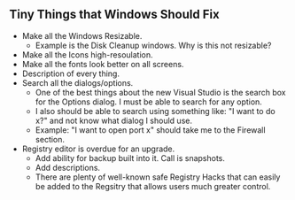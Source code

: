 ## Tiny Things that Windows Should Fix

- Make all the Windows Resizable.
	- Example is the Disk Cleanup windows. Why is this not resizable?
- Make all the Icons high-resoulation.
- Make all the fonts look better on all screens.
- Description of every thing.
- Search all the dialogs/options.
	- One of the best things about the new Visual Studio is the search box for the Options dialog. I must be able to search for any option.
	- I also should be able to search using something like: "I want to do x?" and not know what dialog I should use.
	- Example: "I want to open port x" should take me to the Firewall section.
- Registry editor is overdue for an upgrade.
	- Add ability for backup built into it. Call is snapshots.
	- Add descriptions.
	- There are plenty of well-known safe Registry Hacks that can easily be added to the Regsitry that allows users much greater control.
